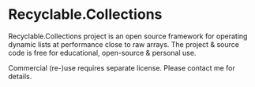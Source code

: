 # Recyclable.Collections
Recyclable.Collections project is an open source framework for operating dynamic lists at performance close to raw arrays. The project & source code is free for educational, open-source & personal use.

Commercial (re-)use requires separate license. Please contact me for details.
